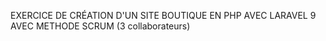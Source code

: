 EXERCICE DE CRÉATION D'UN SITE BOUTIQUE EN PHP AVEC LARAVEL 9 AVEC METHODE SCRUM (3 collaborateurs)
